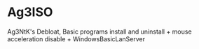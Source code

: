 # Ag3ISO
Ag3NtK's Debloat, Basic programs install and uninstall + mouse acceleration disable + WindowsBasicLanServer

